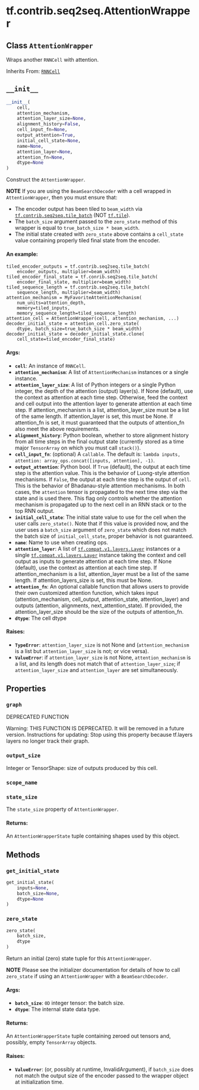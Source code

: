 <div itemscope itemtype="http://developers.google.com/ReferenceObject">
<meta itemprop="name" content="tf.contrib.seq2seq.AttentionWrapper" />
<meta itemprop="path" content="Stable" />
<meta itemprop="property" content="graph"/>
<meta itemprop="property" content="output_size"/>
<meta itemprop="property" content="scope_name"/>
<meta itemprop="property" content="state_size"/>
<meta itemprop="property" content="__init__"/>
<meta itemprop="property" content="get_initial_state"/>
<meta itemprop="property" content="zero_state"/>
</div>

# tf.contrib.seq2seq.AttentionWrapper

## Class `AttentionWrapper`

Wraps another `RNNCell` with attention.

Inherits From: [`RNNCell`](../../../tf/nn/rnn_cell/RNNCell.md)

<!-- Placeholder for "Used in" -->


<h2 id="__init__"><code>__init__</code></h2>

``` python
__init__(
    cell,
    attention_mechanism,
    attention_layer_size=None,
    alignment_history=False,
    cell_input_fn=None,
    output_attention=True,
    initial_cell_state=None,
    name=None,
    attention_layer=None,
    attention_fn=None,
    dtype=None
)
```

Construct the `AttentionWrapper`.

**NOTE** If you are using the `BeamSearchDecoder` with a cell wrapped in
`AttentionWrapper`, then you must ensure that:

- The encoder output has been tiled to `beam_width` via
  <a href="../../../tf/contrib/seq2seq/tile_batch.md"><code>tf.contrib.seq2seq.tile_batch</code></a> (NOT <a href="../../../tf/tile.md"><code>tf.tile</code></a>).
- The `batch_size` argument passed to the `zero_state` method of this
  wrapper is equal to `true_batch_size * beam_width`.
- The initial state created with `zero_state` above contains a
  `cell_state` value containing properly tiled final state from the
  encoder.

#### An example:



```
tiled_encoder_outputs = tf.contrib.seq2seq.tile_batch(
    encoder_outputs, multiplier=beam_width)
tiled_encoder_final_state = tf.conrib.seq2seq.tile_batch(
    encoder_final_state, multiplier=beam_width)
tiled_sequence_length = tf.contrib.seq2seq.tile_batch(
    sequence_length, multiplier=beam_width)
attention_mechanism = MyFavoriteAttentionMechanism(
    num_units=attention_depth,
    memory=tiled_inputs,
    memory_sequence_length=tiled_sequence_length)
attention_cell = AttentionWrapper(cell, attention_mechanism, ...)
decoder_initial_state = attention_cell.zero_state(
    dtype, batch_size=true_batch_size * beam_width)
decoder_initial_state = decoder_initial_state.clone(
    cell_state=tiled_encoder_final_state)
```

#### Args:


* <b>`cell`</b>: An instance of `RNNCell`.
* <b>`attention_mechanism`</b>: A list of `AttentionMechanism` instances or a single
  instance.
* <b>`attention_layer_size`</b>: A list of Python integers or a single Python
  integer, the depth of the attention (output) layer(s). If None
  (default), use the context as attention at each time step. Otherwise,
  feed the context and cell output into the attention layer to generate
  attention at each time step. If attention_mechanism is a list,
  attention_layer_size must be a list of the same length. If
  attention_layer is set, this must be None. If attention_fn is set, it
  must guaranteed that the outputs of attention_fn also meet the above
  requirements.
* <b>`alignment_history`</b>: Python boolean, whether to store alignment history from
  all time steps in the final output state (currently stored as a time
  major `TensorArray` on which you must call `stack()`).
* <b>`cell_input_fn`</b>: (optional) A `callable`.  The default is:
  `lambda inputs, attention: array_ops.concat([inputs, attention], -1)`.
* <b>`output_attention`</b>: Python bool.  If `True` (default), the output at each
  time step is the attention value.  This is the behavior of Luong-style
  attention mechanisms.  If `False`, the output at each time step is the
  output of `cell`.  This is the behavior of Bhadanau-style attention
  mechanisms.  In both cases, the `attention` tensor is propagated to the
  next time step via the state and is used there. This flag only controls
  whether the attention mechanism is propagated up to the next cell in an
  RNN stack or to the top RNN output.
* <b>`initial_cell_state`</b>: The initial state value to use for the cell when the
  user calls `zero_state()`.  Note that if this value is provided now, and
  the user uses a `batch_size` argument of `zero_state` which does not
  match the batch size of `initial_cell_state`, proper behavior is not
  guaranteed.
* <b>`name`</b>: Name to use when creating ops.
* <b>`attention_layer`</b>: A list of <a href="../../../tf/layers/Layer.md"><code>tf.compat.v1.layers.Layer</code></a> instances or a
  single <a href="../../../tf/layers/Layer.md"><code>tf.compat.v1.layers.Layer</code></a> instance taking the context and cell
  output as inputs to generate attention at each time step. If None
  (default), use the context as attention at each time step. If
  attention_mechanism is a list, attention_layer must be a list of the
  same length. If attention_layers_size is set, this must be None.
* <b>`attention_fn`</b>: An optional callable function that allows users to provide
  their own customized attention function, which takes input
  (attention_mechanism, cell_output, attention_state, attention_layer) and
  outputs (attention, alignments, next_attention_state). If provided, the
  attention_layer_size should be the size of the outputs of attention_fn.
* <b>`dtype`</b>: The cell dtype


#### Raises:


* <b>`TypeError`</b>: `attention_layer_size` is not None and (`attention_mechanism`
  is a list but `attention_layer_size` is not; or vice versa).
* <b>`ValueError`</b>: if `attention_layer_size` is not None, `attention_mechanism`
  is a list, and its length does not match that of `attention_layer_size`;
  if `attention_layer_size` and `attention_layer` are set simultaneously.



## Properties

<h3 id="graph"><code>graph</code></h3>

DEPRECATED FUNCTION

Warning: THIS FUNCTION IS DEPRECATED. It will be removed in a future version.
Instructions for updating:
Stop using this property because tf.layers layers no longer track their graph.

<h3 id="output_size"><code>output_size</code></h3>

Integer or TensorShape: size of outputs produced by this cell.


<h3 id="scope_name"><code>scope_name</code></h3>




<h3 id="state_size"><code>state_size</code></h3>

The `state_size` property of `AttentionWrapper`.


#### Returns:

An `AttentionWrapperState` tuple containing shapes used by this object.




## Methods

<h3 id="get_initial_state"><code>get_initial_state</code></h3>

``` python
get_initial_state(
    inputs=None,
    batch_size=None,
    dtype=None
)
```




<h3 id="zero_state"><code>zero_state</code></h3>

``` python
zero_state(
    batch_size,
    dtype
)
```

Return an initial (zero) state tuple for this `AttentionWrapper`.

**NOTE** Please see the initializer documentation for details of how
to call `zero_state` if using an `AttentionWrapper` with a
`BeamSearchDecoder`.

#### Args:


* <b>`batch_size`</b>: `0D` integer tensor: the batch size.
* <b>`dtype`</b>: The internal state data type.


#### Returns:

An `AttentionWrapperState` tuple containing zeroed out tensors and,
possibly, empty `TensorArray` objects.



#### Raises:


* <b>`ValueError`</b>: (or, possibly at runtime, InvalidArgument), if
  `batch_size` does not match the output size of the encoder passed
  to the wrapper object at initialization time.



